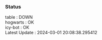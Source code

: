 ### Status


table : DOWN  
hogwarts : OK  
icy-bot : OK  
Latest Update : 2024-03-01 20:08:38.295412

